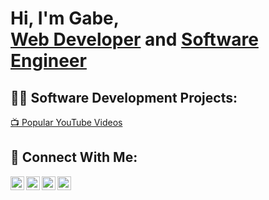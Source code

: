 <h1>Hi, I'm Gabe, <br/><a href="https://github.com/gabereal373">Web Developer</a> and <a href="">Software Engineer</a></h1>

<h2>👨‍💻 Software Development Projects: </h2>

<!-- - <b>Data Structures and Algorithms Practice (AlgoExpert)</b>
  - [Praciting DS & Algos in Python](https://github.com/joshmadakor1/Algorithms-Practice)
- <b>Full Stack Web App (React, NodeJS, Azure, and Machine Learning Components)</b>
  - [Image Analysis Middleware](https://github.com/joshmadakor1/4chan-Image-Analysis-Middleware-C964) <b><i>(Potentially NSFW)</b></i>
- <b>PowerShell</b>
  - [Windows EventLog: Failed RDP Logins Source IP to full GeoData Conversion](https://github.com/joshmadakor1/Sentinel-Lab)
  - [JWipe (Disk Wiping Utility)](https://github.com/joshmadakor1/Jwipe.PowerShell)
  - [Active Directory Bulk User Creation](https://github.com/joshmadakor1/AD_PS)
  - [FIM (File Integrity Monitor)](https://github.com/joshmadakor1/PowerShell-Integrity-FIM)
- <b>C# (.NET Desktop Applications)</b>
  - [Ransomware Proof of Concept (Encrypter)](https://github.com/joshmadakor1/EncrypterPOC)
  - [Ransomware Proof of Concept (Decrypter)](https://github.com/joshmadakor1/DecrypterPOC)
  - [Keylogger with Email Capability](https://github.com/joshmadakor1/Key-Logger-With-Email)
- <b>Python</b>
  - [Package Delivery Application (Datastructures and Algorithms Demo)](https://github.com/joshmadakor1/Package-Delivery-Pathfinding-Algorithm) -->

<a href="https://www.youtube.com/watch?v=G90yLmKK4ro">📺 Popular YouTube Videos</a>
<h2> 🤳 Connect With Me:</h2>

<img align="left" alt="Gabe Sabella | YouTube" width="22px" src="https://cdn.jsdelivr.net/npm/simple-icons@v3/icons/youtube.svg" />
<img align="left" alt="Gabe Sabella | Twitter" width="22px" src="https://cdn.jsdelivr.net/npm/simple-icons@v3/icons/twitter.svg" />
<img align="left" alt="Gabe Sabella | LinkedIn" width="22px" src="https://cdn.jsdelivr.net/npm/simple-icons@v3/icons/linkedin.svg" />
<img align="left" alt="Gabe Sabella | Instagram" width="22px" src="https://cdn.jsdelivr.net/npm/simple-icons@v3/icons/instagram.svg" />
<!-- 
[twitter]: https://twitter.com/joshmadakor
[youtube]: https://www.youtube.com/c/joshmadakor
[instagram]: https://www.instagram.com/joshmadakor/
[linkedin]: https://linkedin.com/in/joshmadakor
 -->
<!--

Here are some ideas to get you started:

- 🔭 I’m currently working on JavaFX MySQL Appointment Scheduling Software  
- 🌱 I’m currently learning Java, JavaFX, Javascript, React 
- 👯 I’m looking to collaborate on ...
- 🤔 I’m looking for help with ...
- 💬 Ask me about ...
- 📫 How to reach me: ...
- 😄 Pronouns: ...
- ⚡ Fun fact: ...
-->
